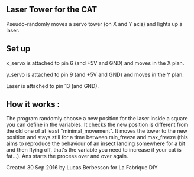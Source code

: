 
## Laser Tower for the CAT 
Pseudo-randomly moves a servo tower (on X and Y axis) and lights up a laser.

## Set up
x_servo is attached to pin 6 (and +5V and GND) and moves in the X plan.

y_servo is attached to pin 9 (and +5V and GND) and moves in the Y plan.

Laser is attached to pin 13 (and GND).

## How it works : 
The program randomly choose a new position for the laser inside a square you can define in the variables.
It checks the new position is different from the old one of at least "minimal_movement".
It moves the tower to the new position and stays still for a time between min_freeze and max_freeze 
(this aims to reproduce the behaviour of an insect landing somewhere for a bit and then flying off, 
that's the variable you need to increase if your cat is fat...).
Ans starts the process over and over again. 

Created 30 Sep 2016 by Lucas Berbesson for La Fabrique DIY


